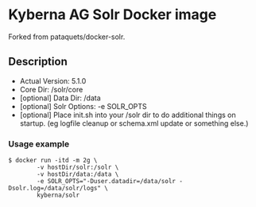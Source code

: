 # Kyberna AG Solr Docker image
Forked from pataquets/docker-solr.

## Description
- Actual Version: 5.1.0
- Core Dir: /solr/core
- [optional] Data Dir: /data
- [optional] Solr Options: -e SOLR_OPTS
- [optional] Place init.sh into your /solr dir to do additional things on startup. (eg logfile cleanup or schema.xml update or something else.)


### Usage example

	$ docker run -itd -m 2g \
	        -v hostDir/solr:/solr \
	        -v hostDir/data:/data \
	        -e SOLR_OPTS="-Duser.datadir=/data/solr -Dsolr.log=/data/solr/logs" \
	        kyberna/solr
